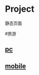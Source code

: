 # Project
静态页面

#旅游
##  [pc](http://youhanghang.com/Project/trip/pc/index.html)
##  [mobile](http://youhanghang.com/Project/trip/mobile/index.html)

